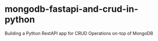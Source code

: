 # mongodb-fastapi-and-crud-in-python
Building a Python RestAPI app for CRUD Operations on-top of MongoDB
